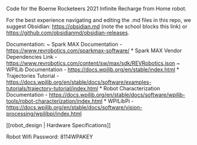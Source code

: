 Code for the Boerne Rocketeers 2021 Infinite Recharge from Home robot.

For the best experience navigating and editing the .md files in this repo, we suggest Obsidian: https://obsidian.md (note the school blocks this link) or https://github.com/obsidianmd/obsidian-releases.

Documentation:
	~ Spark MAX Documentation - https://www.revrobotics.com/sparkmax-software/
		* Spark MAX Vendor Dependencies Link - https://www.revrobotics.com/content/sw/max/sdk/REVRobotics.json
	~ WPILib Documentation - https://docs.wpilib.org/en/stable/index.html
		* Trajectories Tutorial - https://docs.wpilib.org/en/stable/docs/software/examples-tutorials/trajectory-tutorial/index.html
		* Robot Characterization Documentation - https://docs.wpilib.org/en/stable/docs/software/wpilib-tools/robot-characterization/index.html
		* WPILibPi - https://docs.wpilib.org/en/stable/docs/software/vision-processing/wpilibpi/index.html
		
[[robot_design | Hardware Specifications]]

Robot Wifi Password: 8114WPAKEY